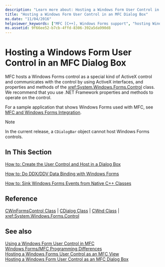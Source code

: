```yaml
---
description: "Learn more about: Hosting a Windows Form User Control in an MFC Dialog Box"
title: "Hosting a Windows Form User Control in an MFC Dialog Box"
ms.date: "11/04/2016"
helpviewer_keywords: ["MFC [C++], Windows Forms support", "hosting Windows Forms control [C++]", "Windows Forms [C++], MFC support"]
ms.assetid: 9f66ee52-b7cb-4ffd-8306-392a5da990d8
---
```

# Hosting a Windows Form User Control in an MFC Dialog Box

MFC hosts a Windows Forms control as a special kind of ActiveX control and communicates with the control by using ActiveX interfaces, and properties and methods of the <xref:System.Windows.Forms.Control> class. We recommend that you use .NET Framework properties and methods to operate on the control.

For a sample application that shows Windows Forms used with MFC, see [MFC and Windows Forms Integration](https://www.microsoft.com/download/details.aspx?id=2113).

> [!NOTE]
> In the current release, a `CDialogBar` object cannot host Windows Forms controls.

## In This Section

[How to: Create the User Control and Host in a Dialog Box](../dotnet/how-to-create-the-user-control-and-host-in-a-dialog-box.md)

[How to: Do DDX/DDV Data Binding with Windows Forms](../dotnet/how-to-do-ddx-ddv-data-binding-with-windows-forms.md)

[How to: Sink Windows Forms Events from Native C++ Classes](../dotnet/how-to-sink-windows-forms-events-from-native-cpp-classes.md)

## Reference

[CWinFormsControl Class](../mfc/reference/cwinformscontrol-class.md) &#124; [CDialog Class](../mfc/reference/cdialog-class.md) &#124; [CWnd Class](../mfc/reference/cwnd-class.md) &#124; <xref:System.Windows.Forms.Control>

## See also

[Using a Windows Form User Control in MFC](../dotnet/using-a-windows-form-user-control-in-mfc.md)<br/>
[Windows Forms/MFC Programming Differences](../dotnet/windows-forms-mfc-programming-differences.md)<br/>
[Hosting a Windows Forms User Control as an MFC View](../dotnet/hosting-a-windows-forms-user-control-as-an-mfc-view.md)<br/>
[Hosting a Windows Form User Control as an MFC Dialog Box](../dotnet/hosting-a-windows-form-user-control-as-an-mfc-dialog-box.md)
